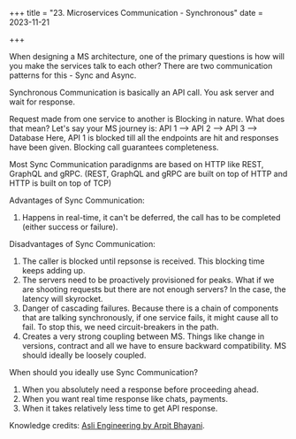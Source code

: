 +++
title = "23. Microservices Communication - Synchronous"
date = 2023-11-21

+++

When designing a MS architecture, one of the primary questions is how will you make the services talk to each other? There are two communication patterns for this - Sync and Async.

Synchronous Communication is basically an API call. You ask server and wait for response. 

Request made from one service to another is Blocking in nature. What does that mean?
Let's say your MS journey is:
API 1 --> API 2 --> API 3 --> Database
Here, API 1 is blocked till all the endpoints are hit and responses have been given.
Blocking call guarantees completeness. 

Most Sync Communication paradignms are based on HTTP like REST, GraphQL and gRPC. 
(REST, GraphQL and gRPC are built on top of HTTP and HTTP is built on top of TCP)

Advantages of Sync Communication:
1. Happens in real-time, it can't be deferred, the call has to be completed (either success or failure).

Disadvantages of Sync Communication:
1. The caller is blocked until repsonse is received. This blocking time keeps adding up.
2. The servers need to be proactively provisioned for peaks. What if we are shooting requests but there are not enough servers? In the case, the latency will skyrocket.
3. Danger of cascading failures. Because there is a chain of components that are talking synchronously, if one service fails, it might cause all to fail. To stop this, we need circuit-breakers in the path. 
4. Creates a very strong coupling between MS. Things like change in versions, contract and all we have to ensure backward compatibility. MS should ideally be loosely coupled. 

When should you ideally use Sync Communication?
1. When you absolutely need a response before proceeding ahead.
2. When you want real time response like chats, payments.
3. When it takes relatively less time to get API response.

Knowledge credits: [Asli Engineering by Arpit Bhayani](https://www.youtube.com/watch?v=ewUw0sUxHI4).
